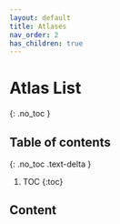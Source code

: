 ```yaml
---
layout: default
title: Atlases
nav_order: 2
has_children: true
---
```


# Atlas List
{: .no_toc }

## Table of contents
{: .no_toc .text-delta }

1. TOC
{:toc}

## Content

